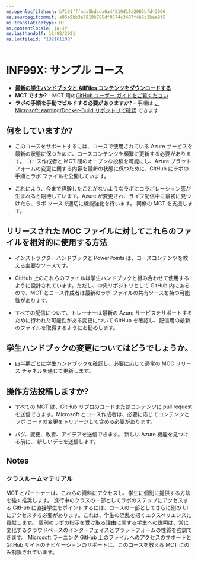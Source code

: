 ```yaml
---
ms.openlocfilehash: b7161fffeda5bdcda6a44519d19a2085bfd43066
ms.sourcegitcommit: a95a9bb3a7919b785df0574c3407f4b6c3bea9f5
ms.translationtype: HT
ms.contentlocale: ja-JP
ms.lasthandoff: 11/08/2021
ms.locfileid: "132161108"
---
```

# <a name="inf99x-sample-course"></a>INF99X: サンプル コース

- **[最新の学生ハンドブックと AllFiles コンテンツをダウンロードする](../../releases/latest)**
- **MCT ですか?** - MCT 用の[GitHub ユーザー ガイドをご覧ください](https://microsoftlearning.github.io/MCT-User-Guide/)
- **ラボの手順を手動でビルドする必要がありますか?** - 手順は [、MicrosoftLearning/Docker-Build リポジトリで確認](https://github.com/MicrosoftLearning/Docker-Build) できます

## <a name="what-are-we-doing"></a>何をしていますか?

- このコースをサポートするには、コースで使用されている Azure サービスを最新の状態に保つために、コースコンテンツを頻繁に更新する必要があります。  コース作成者と MCT 間のオープンな投稿を可能にし、Azure プラットフォームの変更に関する内容を最新の状態に保つために、GitHub にラボの手順とラボ ファイルを公開しています。

- これにより、今まで経験したことがないようなラボにコラボレーション感が生まれると期待しています。Azure が変更され、ライブ配信中に最初に見つけたら、ラボ ソースで適切に機能強化を行います。  同僚の MCT を支援します。

## <a name="how-should-i-use-these-files-relative-to-the-released-moc-files"></a>リリースされた MOC ファイルに対してこれらのファイルを相対的に使用する方法

- インストラクターハンドブックと PowerPoints は、コースコンテンツを教える主要なソースです。

- GitHub 上のこれらのファイルは学生ハンドブックと組み合わせて使用するように設計されています。ただし、中央リポジトリとして GitHub 内にあるので、MCT とコース作成者は最新のラボ ファイルの共有ソースを持つ可能性があります。

- すべての配信について、トレーナーは最新の Azure サービスをサポートするために行われた可能性がある変更について GitHub を確認し、配信用の最新のファイルを取得するようにお勧めします。

## <a name="what-about-changes-to-the-student-handbook"></a>学生ハンドブックの変更についてはどうでしょうか。

- 四半期ごとに学生ハンドブックを確認し、必要に応じて通常の MOC リリース チャネルを通じて更新します。

## <a name="how-do-i-contribute"></a>操作方法投稿しますか?

- すべての MCT は、GitHub リプロのコードまたはコンテンツに pull request を送信できます。Microsoft とコース作成者は、必要に応じてコンテンツとラボ コードの変更をトリアージして含める必要があります。

- バグ、変更、改善、アイデアを送信できます。  新しい Azure 機能を見つける前に、  新しいデモを送信します。

## <a name="notes"></a>Notes

### <a name="classroom-materials"></a>クラスルームマテリアル

MCT とパートナーは、これらの資料にアクセスし、学生に個別に提供する方法を強く推奨します。  進行中のクラスの一部としてラボのステップにアクセスする GitHub に直接学生をポイントするには、コースの一部としてさらに別の UI にアクセスする必要があります。これは、学生の混乱を招くエクスペリエンスに貢献します。 個別のラボの指示を受け取る理由に関する学生への説明は、常に変化するクラウドベースのインターフェイスとプラットフォームの性質を強調できます。 Microsoft ラーニング GitHub 上のファイルへのアクセスのサポートと GitHub サイトのナビゲーションのサポートは、このコースを教える MCT にのみ制限されています。
